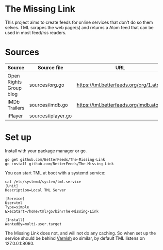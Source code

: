 # The Missing Link

This project aims to create feeds for online services that don't do so them selves. TML scrapes the web page(s) and returns a Atom feed that can be used in most feed/rss readers.

# Sources

| Source                 | Source file        | URL                                    |
|------------------------|--------------------|----------------------------------------|
| Open Rights Group blog | sources/org.go     | https://tml.betterfeeds.org/org/1.atom |
| IMDb Trailers          | sources/imdb.go    | https://tml.betterfeeds.org/imdb.atom  |
| iPlayer                | sources/iplayer.go |                                        |

# Set up

Install with your package manager or go.

```
go get github.com/BetterFeeds/The-Missing-Link
go install github.com/BetterFeeds/The-Missing-Link
```

You can start TML at boot with a systemd service:

```
cat /etc/systemd/system/tml.service
[Unit]
Description=Local TML Server

[Service]
User=tml
Type=simple
ExecStart=/home/tml/go/bin/The-Missing-Link

[Install]
WantedBy=multi-user.target
```

The Missing Link does not, and will not do any caching. So when set up the service should be behind [Varnish](https://www.varnish-cache.org/) so similar, by default TML listens on 127.0.0.1:8080.
